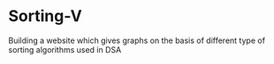 # Sorting-V
Building a website which gives graphs on the basis of different type of sorting algorithms used in DSA
